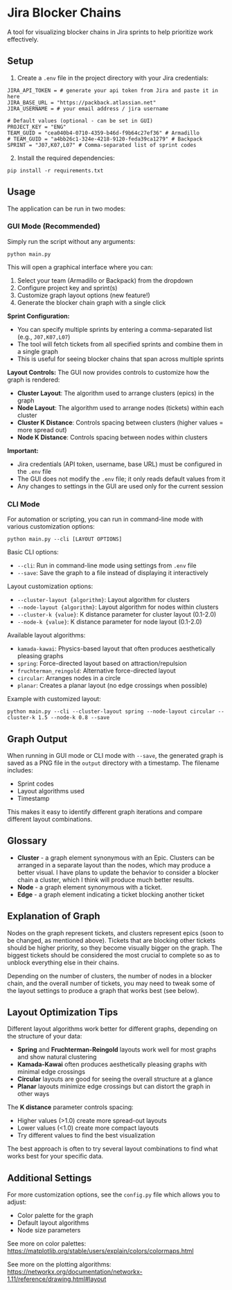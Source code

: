 # Jira Blocker Chains

A tool for visualizing blocker chains in Jira sprints to help prioritize work effectively.

## Setup

1. Create a `.env` file in the project directory with your Jira credentials:

```
JIRA_API_TOKEN = # generate your api token from Jira and paste it in here
JIRA_BASE_URL = "https://packback.atlassian.net"
JIRA_USERNAME = # your email address / jira username

# Default values (optional - can be set in GUI)
PROJECT_KEY = "ENG"
TEAM_GUID = "cea040b4-0710-4359-b46d-f9b64c27ef36" # Armadillo
# TEAM_GUID = "a4bb26c1-324e-4218-9120-feda39ca1279" # Backpack
SPRINT = "J07,K07,L07" # Comma-separated list of sprint codes
```

2. Install the required dependencies:

```
pip install -r requirements.txt
```

## Usage

The application can be run in two modes:

### GUI Mode (Recommended)

Simply run the script without any arguments:

```
python main.py
```

This will open a graphical interface where you can:

1. Select your team (Armadillo or Backpack) from the dropdown
2. Configure project key and sprint(s)
3. Customize graph layout options (new feature!)
4. Generate the blocker chain graph with a single click

**Sprint Configuration:**
- You can specify multiple sprints by entering a comma-separated list (e.g., `J07,K07,L07`)
- The tool will fetch tickets from all specified sprints and combine them in a single graph
- This is useful for seeing blocker chains that span across multiple sprints

**Layout Controls:**
The GUI now provides controls to customize how the graph is rendered:

- **Cluster Layout**: The algorithm used to arrange clusters (epics) in the graph
- **Node Layout**: The algorithm used to arrange nodes (tickets) within each cluster
- **Cluster K Distance**: Controls spacing between clusters (higher values = more spread out)
- **Node K Distance**: Controls spacing between nodes within clusters

**Important:**
- Jira credentials (API token, username, base URL) must be configured in the `.env` file
- The GUI does not modify the `.env` file; it only reads default values from it
- Any changes to settings in the GUI are used only for the current session

### CLI Mode

For automation or scripting, you can run in command-line mode with various customization options:

```
python main.py --cli [LAYOUT OPTIONS]
```

Basic CLI options:
- `--cli`: Run in command-line mode using settings from `.env` file
- `--save`: Save the graph to a file instead of displaying it interactively

Layout customization options:
- `--cluster-layout {algorithm}`: Layout algorithm for clusters
- `--node-layout {algorithm}`: Layout algorithm for nodes within clusters
- `--cluster-k {value}`: K distance parameter for cluster layout (0.1-2.0)
- `--node-k {value}`: K distance parameter for node layout (0.1-2.0)

Available layout algorithms:
- `kamada-kawai`: Physics-based layout that often produces aesthetically pleasing graphs
- `spring`: Force-directed layout based on attraction/repulsion
- `fruchterman_reingold`: Alternative force-directed layout
- `circular`: Arranges nodes in a circle
- `planar`: Creates a planar layout (no edge crossings when possible)

Example with customized layout:
```
python main.py --cli --cluster-layout spring --node-layout circular --cluster-k 1.5 --node-k 0.8 --save
```

## Graph Output

When running in GUI mode or CLI mode with `--save`, the generated graph is saved as a PNG file in the `output` directory with a timestamp. The filename includes:

- Sprint codes
- Layout algorithms used
- Timestamp

This makes it easy to identify different graph iterations and compare different layout combinations.

## Glossary

<ul>
    <li>
        <strong>Cluster</strong> - a graph element synonymous with an Epic. Clusters can be arranged in a separate layout than the nodes, which may produce a better visual. I have plans to update the behavior to consider a blocker chain a cluster, which I think will produce much better results.
    </li>
    <li><strong>Node</strong> - a graph element synonymous with a ticket.</li>
    <li><strong>Edge</strong> - a graph element indicating a ticket blocking another ticket</li>
</ul>

## Explanation of Graph

Nodes on the graph represent tickets, and clusters represent epics (soon to be changed, as mentioned above). Tickets that are blocking other tickets should be higher priority, so they become visually bigger on the graph. The biggest tickets should be considered the most crucial to complete so as to unblock everything else in their chains.

Depending on the number of clusters, the number of nodes in a blocker chain, and the overall number of tickets, you may need to tweak some of the layout settings to produce a graph that works best (see below).

## Layout Optimization Tips

Different layout algorithms work better for different graphs, depending on the structure of your data:

- **Spring** and **Fruchterman-Reingold** layouts work well for most graphs and show natural clustering
- **Kamada-Kawai** often produces aesthetically pleasing graphs with minimal edge crossings
- **Circular** layouts are good for seeing the overall structure at a glance
- **Planar** layouts minimize edge crossings but can distort the graph in other ways

The **K distance** parameter controls spacing:
- Higher values (>1.0) create more spread-out layouts
- Lower values (<1.0) create more compact layouts
- Try different values to find the best visualization

The best approach is often to try several layout combinations to find what works best for your specific data.

## Additional Settings

For more customization options, see the `config.py` file which allows you to adjust:
- Color palette for the graph
- Default layout algorithms
- Node size parameters

See more on color palettes: https://matplotlib.org/stable/users/explain/colors/colormaps.html

See more on the plotting algorithms: https://networkx.org/documentation/networkx-1.11/reference/drawing.html#layout